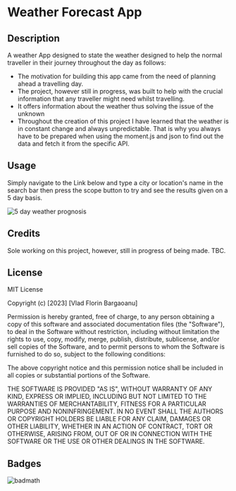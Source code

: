 # Weather Forecast App

## Description

A weather App designed to state the weather designed to help the normal traveller in their journey throughout the day as follows:

- The motivation for building this app came from the need of planning ahead a travelling day.
- The project, however still in progress, was built to help with the crucial information that any traveller might need whilst travelling.
- It offers information about the weather thus solving the issue of the unknown
- Throughout the creation of this project I have learned that the weather is in constant change and always unpredictable. That is why you always have to be prepared when using the moment.js and json to find out the data and fetch it from the specific API.



## Usage

Simply navigate to the Link below and type a city or location's name in the search bar then press the scope button to try and see the results given on a 5 day basis.



   ![5 day weather prognosis](https://user-images.githubusercontent.com/117217710/215896962-fd44e6f6-0e79-447c-b233-a4c74d8aaedf.png)
 

## Credits

Sole working on this project, however, still in progress of being made. TBC.

## License

MIT License

Copyright (c) [2023] [Vlad Florin Bargaoanu]

Permission is hereby granted, free of charge, to any person obtaining a copy
of this software and associated documentation files (the "Software"), to deal
in the Software without restriction, including without limitation the rights
to use, copy, modify, merge, publish, distribute, sublicense, and/or sell
copies of the Software, and to permit persons to whom the Software is
furnished to do so, subject to the following conditions:

The above copyright notice and this permission notice shall be included in all
copies or substantial portions of the Software.

THE SOFTWARE IS PROVIDED "AS IS", WITHOUT WARRANTY OF ANY KIND, EXPRESS OR
IMPLIED, INCLUDING BUT NOT LIMITED TO THE WARRANTIES OF MERCHANTABILITY,
FITNESS FOR A PARTICULAR PURPOSE AND NONINFRINGEMENT. IN NO EVENT SHALL THE
AUTHORS OR COPYRIGHT HOLDERS BE LIABLE FOR ANY CLAIM, DAMAGES OR OTHER
LIABILITY, WHETHER IN AN ACTION OF CONTRACT, TORT OR OTHERWISE, ARISING FROM,
OUT OF OR IN CONNECTION WITH THE SOFTWARE OR THE USE OR OTHER DEALINGS IN THE
SOFTWARE.

## Badges

![badmath](https://img.shields.io/github/languages/top/lernantino/badmath)

